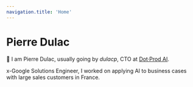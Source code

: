 ```yaml
---
navigation.title: 'Home'
---
```


# Pierre Dulac

👋 I am Pierre Dulac, usually going by _dulacp_, CTO at [Dot·Prod AI](https://dotprod.ai).

x-Google Solutions Engineer, I worked on applying AI to business cases with large sales customers in France.
